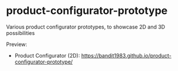 # product-configurator-prototype
Various product configurator prototypes, to showcase 2D and 3D possibilities

Preview:
- Product Configurator (2D): https://bandit1983.github.io/product-configurator-prototype/